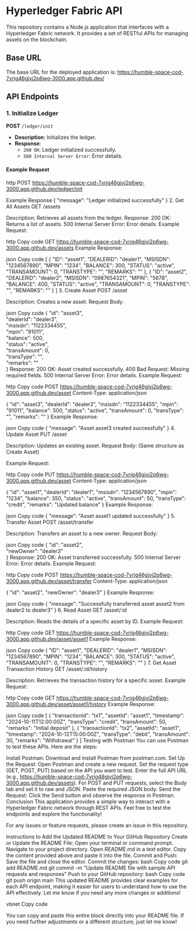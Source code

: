 # Hyperledger Fabric API

This repository contains a Node.js application that interfaces with a Hyperledger Fabric network. It provides a set of RESTful APIs for managing assets on the blockchain.

## Base URL

The base URL for the deployed application is:
https://humble-space-cod-7vrjg46gjvj2p6wg-3000.app.github.dev/


## API Endpoints

### 1. Initialize Ledger

**POST** `/ledger/init`

- **Description**: Initializes the ledger.
- **Response**:
  - `200 OK`: Ledger initialized successfully.
  - `500 Internal Server Error`: Error details.
  
#### Example Request
http
POST https://humble-space-cod-7vrjg46gjvj2p6wg-3000.app.github.dev/ledger/init

Example Response
{
    "message": "Ledger initialized successfully"
}
2. Get All Assets
GET /assets

Description: Retrieves all assets from the ledger.
Response:
200 OK: Returns a list of assets.
500 Internal Server Error: Error details.
Example Request:

http
Copy code
GET https://humble-space-cod-7vrjg46gjvj2p6wg-3000.app.github.dev/assets
Example Response:

json
Copy code
[
    {
        "ID": "asset1",
        "DEALERID": "dealer1",
        "MSISDN": "1234567890",
        "MPIN": "1234",
        "BALANCE": 300,
        "STATUS": "active",
        "TRANSAMOUNT": 0,
        "TRANSTYPE": "",
        "REMARKS": ""
    },
    {
        "ID": "asset2",
        "DEALERID": "dealer2",
        "MSISDN": "0987654321",
        "MPIN": "5678",
        "BALANCE": 400,
        "STATUS": "active",
        "TRANSAMOUNT": 0,
        "TRANSTYPE": "",
        "REMARKS": ""
    }
]
3. Create Asset
POST /asset

Description: Creates a new asset.
Request Body:

json
Copy code
{
    "id": "asset3",           
    "dealerId": "dealer3",   
    "msisdn": "1122334455",   
    "mpin": "91011",         
    "balance": 500,          
    "status": "active",      
    "transAmount": 0,        
    "transType": "",         
    "remarks": ""            
}
Response:
200 OK: Asset created successfully.
400 Bad Request: Missing required fields.
500 Internal Server Error: Error details.
Example Request:

http
Copy code
POST https://humble-space-cod-7vrjg46gjvj2p6wg-3000.app.github.dev/asset
Content-Type: application/json

{
    "id": "asset3",
    "dealerId": "dealer3",
    "msisdn": "1122334455",
    "mpin": "91011",
    "balance": 500,
    "status": "active",
    "transAmount": 0,
    "transType": "",
    "remarks": ""
}
Example Response:

json
Copy code
{
    "message": "Asset asset3 created successfully"
}
4. Update Asset
PUT /asset

Description: Updates an existing asset.
Request Body: (Same structure as Create Asset)

Example Request:

http
Copy code
PUT https://humble-space-cod-7vrjg46gjvj2p6wg-3000.app.github.dev/asset
Content-Type: application/json

{
    "id": "asset1",
    "dealerId": "dealer1",
    "msisdn": "1234567890",
    "mpin": "1234",
    "balance": 350,
    "status": "active",
    "transAmount": 50,
    "transType": "credit",
    "remarks": "Updated balance"
}
Example Response:

json
Copy code
{
    "message": "Asset asset1 updated successfully"
}
5. Transfer Asset
POST /asset/transfer

Description: Transfers an asset to a new owner.
Request Body:

json
Copy code
{
    "id": "asset2",           
    "newOwner": "dealer3"    
}
Response:
200 OK: Asset transferred successfully.
500 Internal Server Error: Error details.
Example Request:

http
Copy code
POST https://humble-space-cod-7vrjg46gjvj2p6wg-3000.app.github.dev/asset/transfer
Content-Type: application/json

{
    "id": "asset2",
    "newOwner": "dealer3"
}
Example Response:

json
Copy code
{
    "message": "Successfully transferred asset asset2 from dealer2 to dealer3"
}
6. Read Asset
GET /asset/:id

Description: Reads the details of a specific asset by ID.
Example Request:

http
Copy code
GET https://humble-space-cod-7vrjg46gjvj2p6wg-3000.app.github.dev/asset/asset1
Example Response:

json
Copy code
{
    "ID": "asset1",
    "DEALERID": "dealer1",
    "MSISDN": "1234567890",
    "MPIN": "1234",
    "BALANCE": 300,
    "STATUS": "active",
    "TRANSAMOUNT": 0,
    "TRANSTYPE": "",
    "REMARKS": ""
}
7. Get Asset Transaction History
GET /asset/:id/history

Description: Retrieves the transaction history for a specific asset.
Example Request:

http
Copy code
GET https://humble-space-cod-7vrjg46gjvj2p6wg-3000.app.github.dev/asset/asset1/history
Example Response:

json
Copy code
[
    {
        "transactionId": "tx1",
        "assetId": "asset1",
        "timestamp": "2024-10-11T12:00:00Z",
        "transType": "credit",
        "transAmount": 50,
        "remarks": "Initial deposit"
    },
    {
        "transactionId": "tx2",
        "assetId": "asset1",
        "timestamp": "2024-10-12T15:00:00Z",
        "transType": "debit",
        "transAmount": 30,
        "remarks": "Withdrawal"
    }
]
Testing with Postman
You can use Postman to test these APIs. Here are the steps:

Install Postman: Download and install Postman from postman.com.
Set Up the Request:
Open Postman and create a new request.
Set the request type (GET, POST, PUT) based on the API you want to test.
Enter the full API URL (e.g., https://humble-space-cod-7vrjg46gjvj2p6wg-3000.app.github.dev/assets).
For POST and PUT requests, select the Body tab and set it to raw and JSON. Paste the required JSON body.
Send the Request: Click the Send button and observe the response in Postman.
Conclusion
This application provides a simple way to interact with a Hyperledger Fabric network through REST APIs. Feel free to test the endpoints and explore the functionality!

For any issues or feature requests, please create an issue in this repository.

Instructions to Add the Updated README to Your GitHub Repository
Create or Update the README File:
Open your terminal or command prompt.
Navigate to your project directory.
Open README.md in a text editor.
Copy the content provided above and paste it into the file.
Commit and Push:
Save the file and close the editor.
Commit the changes:
bash
Copy code
git add README.md
git commit -m "Update README file with sample API requests and responses"
Push to your GitHub repository:
bash
Copy code
git push origin main
This updated README provides clear examples for each API endpoint, making it easier for users to understand how to use the API effectively. Let me know if you need any more changes or additions!

vbnet
Copy code

You can copy and paste this entire block directly into your README file. If you need further adjustments or a different structure, just let me know!





